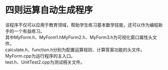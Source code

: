 # 四则运算自动生成程序
该程序不仅可以应用于教育领域，帮助学生练习基本数学技能，还可以作为编程新手的一个有益练习。     
其中MyForm.h、MyForm1.hMyForm2.h、MyForm3.h为可视化窗口属性头文件。      
calculate.h、function.h分别为配置运算规则、计算答案功能的头文件。      
MyForm.cpp为运行程序的主入口。      
test.h、UnitTest2.cpp为测试相关文件。
